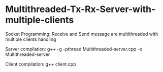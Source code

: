 # Multithreaded-Tx-Rx-Server-with-multiple-clients
Socket Programming: Receive and Send message are multithreaded with multiple clients handling

Server compilation:
g++ -g -pthread Multithreaded-server.cpp -o Multithreaded-server

Client compilation:
g++ client.cpp

